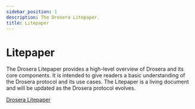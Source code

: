 ```yaml
---
sidebar_position: 1
description: The Drosera Litepaper.
title: Litepaper
---
```


# Litepaper

The Drosera Litepaper provides a high-level overview of Drosera and its core components. It is intended to give readers a basic understanding of the Drosera protocol and its use cases. The Litepaper is a living document and will be updated as the Drosera protocol evolves.

[Drosera Litepaper](https://dev.drosera.io/pdfs/DroseraLitepaper.pdf)
